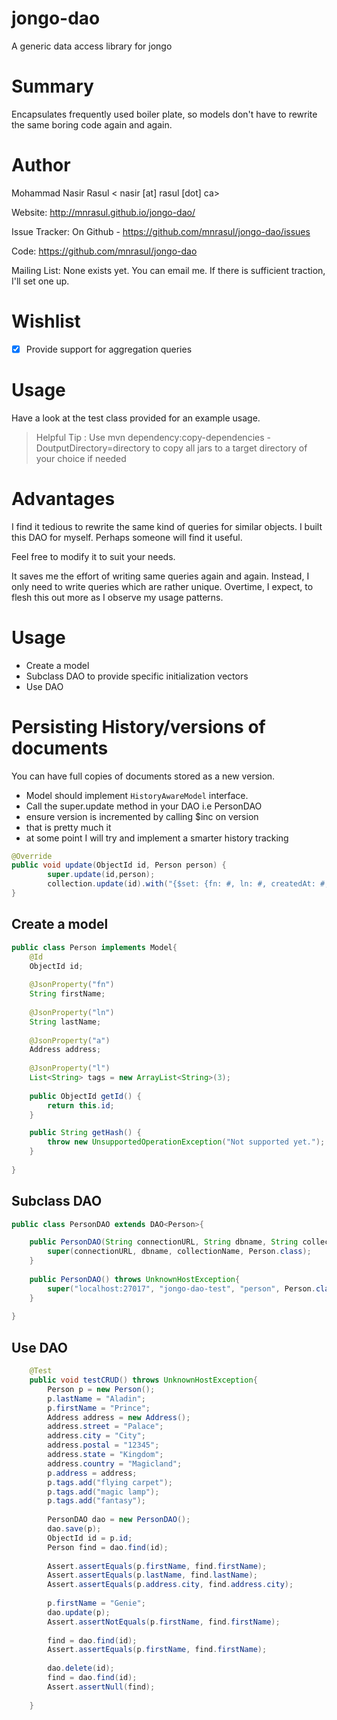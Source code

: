 jongo-dao
=========

A generic data access library for jongo

Summary
=======
Encapsulates frequently used boiler plate, so models don't have to rewrite the same
boring code again and again.

Author
======
Mohammad Nasir Rasul < nasir [at] rasul [dot] ca>

Website: http://mnrasul.github.io/jongo-dao/

Issue Tracker: On Github - https://github.com/mnrasul/jongo-dao/issues

Code: https://github.com/mnrasul/jongo-dao

Mailing List: None exists yet. You can email me. If there is sufficient traction, I'll set one up.

Wishlist
========
 - [x] Provide support for aggregation queries

Usage
=====
Have a look at the test class provided for an example usage.

>Helpful Tip : Use mvn dependency:copy-dependencies -DoutputDirectory=directory
>to copy all jars to a target directory of your choice if needed


Advantages
==========
I find it tedious to rewrite the same kind of queries for similar objects. I built this DAO for myself. 
Perhaps someone will find it useful.

Feel free to modify it to suit your needs.

It saves me the effort of writing same queries again and again. Instead, I only need to write queries
which are rather unique. Overtime, I expect, to flesh this out more as I observe my usage patterns.

Usage
=====
* Create a model
* Subclass DAO to provide specific initialization vectors
* Use DAO

Persisting History/versions of documents
========================================
You can have full copies of documents stored as a new version. 

* Model should implement `HistoryAwareModel` interface.
* Call the super.update method in your DAO i.e PersonDAO
* ensure version is incremented by calling $inc on version
* that is pretty much it
* at some point I will try and implement a smarter history tracking

```java
@Override
public void update(ObjectId id, Person person) {
        super.update(id,person);
        collection.update(id).with("{$set: {fn: #, ln: #, createdAt: #, createdBy: #}, $inc: {version: 1}}", person.firstName, person.lastName, new Date(), "anon");
}
```
 
## Create a model

```java
public class Person implements Model{
    @Id
    ObjectId id;
    
    @JsonProperty("fn")
    String firstName;
    
    @JsonProperty("ln")
    String lastName;
    
    @JsonProperty("a")
    Address address;
    
    @JsonProperty("l")
    List<String> tags = new ArrayList<String>(3);
    
    public ObjectId getId() {
        return this.id;
    }

    public String getHash() {
        throw new UnsupportedOperationException("Not supported yet."); //To change body of generated methods, choose Tools | Templates.
    }
    
}
```



## Subclass DAO
```java
public class PersonDAO extends DAO<Person>{

    public PersonDAO(String connectionURL, String dbname, String collectionName, Class<Person> type) throws UnknownHostException {
        super(connectionURL, dbname, collectionName, Person.class);
    }
    
    public PersonDAO() throws UnknownHostException{
        super("localhost:27017", "jongo-dao-test", "person", Person.class);
    }
    
}
```

## Use DAO
```java
    @Test
    public void testCRUD() throws UnknownHostException{
        Person p = new Person();
        p.lastName = "Aladin";
        p.firstName = "Prince";
        Address address = new Address();
        address.street = "Palace";
        address.city = "City";
        address.postal = "12345";
        address.state = "Kingdom";
        address.country = "Magicland";
        p.address = address;
        p.tags.add("flying carpet");
        p.tags.add("magic lamp");
        p.tags.add("fantasy");
        
        PersonDAO dao = new PersonDAO();
        dao.save(p);
        ObjectId id = p.id;
        Person find = dao.find(id);
        
        Assert.assertEquals(p.firstName, find.firstName);
        Assert.assertEquals(p.lastName, find.lastName);
        Assert.assertEquals(p.address.city, find.address.city);
        
        p.firstName = "Genie";
        dao.update(p);
        Assert.assertNotEquals(p.firstName, find.firstName);
        
        find = dao.find(id);
        Assert.assertEquals(p.firstName, find.firstName);
        
        dao.delete(id);
        find = dao.find(id);
        Assert.assertNull(find);
        
    }
```

